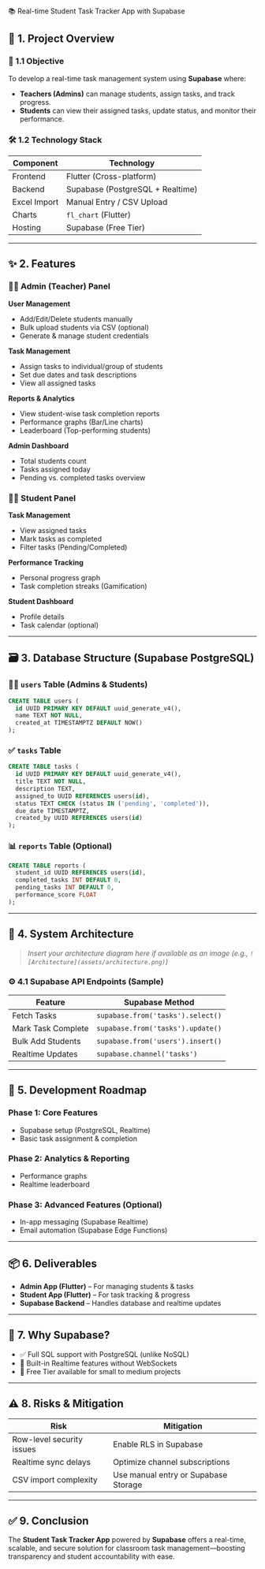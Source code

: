 📚 Real-time Student Task Tracker App with Supabase

## 📌 1. Project Overview

### 🎯 1.1 Objective
To develop a real-time task management system using **Supabase** where:

- **Teachers (Admins)** can manage students, assign tasks, and track progress.
- **Students** can view their assigned tasks, update status, and monitor their performance.

### 🛠️ 1.2 Technology Stack

| Component     | Technology                          |
|--------------|-------------------------------------|
| Frontend     | Flutter (Cross-platform)            |
| Backend      | Supabase (PostgreSQL + Realtime)    |
| Excel Import | Manual Entry / CSV Upload           |
| Charts       | `fl_chart` (Flutter)                |
| Hosting      | Supabase (Free Tier)                |

---

## ✨ 2. Features

### 👩‍🏫 Admin (Teacher) Panel

**User Management**
- Add/Edit/Delete students manually
- Bulk upload students via CSV (optional)
- Generate & manage student credentials

**Task Management**
- Assign tasks to individual/group of students
- Set due dates and task descriptions
- View all assigned tasks

**Reports & Analytics**
- View student-wise task completion reports
- Performance graphs (Bar/Line charts)
- Leaderboard (Top-performing students)

**Admin Dashboard**
- Total students count
- Tasks assigned today
- Pending vs. completed tasks overview

### 👨‍🎓 Student Panel

**Task Management**
- View assigned tasks
- Mark tasks as completed
- Filter tasks (Pending/Completed)

**Performance Tracking**
- Personal progress graph
- Task completion streaks (Gamification)

**Student Dashboard**
- Profile details
- Task calendar (optional)

---

## 🗃️ 3. Database Structure (Supabase PostgreSQL)

### 🧑‍💻 `users` Table (Admins & Students)
```sql
CREATE TABLE users (
  id UUID PRIMARY KEY DEFAULT uuid_generate_v4(),
  name TEXT NOT NULL,
  created_at TIMESTAMPTZ DEFAULT NOW()
);
````

### ✅ `tasks` Table

```sql
CREATE TABLE tasks (
  id UUID PRIMARY KEY DEFAULT uuid_generate_v4(),
  title TEXT NOT NULL,
  description TEXT,
  assigned_to UUID REFERENCES users(id),
  status TEXT CHECK (status IN ('pending', 'completed')),
  due_date TIMESTAMPTZ,
  created_by UUID REFERENCES users(id)
);
```

### 📊 `reports` Table (Optional)

```sql
CREATE TABLE reports (
  student_id UUID REFERENCES users(id),
  completed_tasks INT DEFAULT 0,
  pending_tasks INT DEFAULT 0,
  performance_score FLOAT
);
```

---

## 🧩 4. System Architecture

> *Insert your architecture diagram here if available as an image (e.g., `![Architecture](assets/architecture.png)`)*

### ⚙️ 4.1 Supabase API Endpoints (Sample)

| Feature            | Supabase Method                   |
| ------------------ | --------------------------------- |
| Fetch Tasks        | `supabase.from('tasks').select()` |
| Mark Task Complete | `supabase.from('tasks').update()` |
| Bulk Add Students  | `supabase.from('users').insert()` |
| Realtime Updates   | `supabase.channel('tasks')`       |

---

## 🚧 5. Development Roadmap

### Phase 1: Core Features

* Supabase setup (PostgreSQL, Realtime)
* Basic task assignment & completion

### Phase 2: Analytics & Reporting

* Performance graphs
* Realtime leaderboard

### Phase 3: Advanced Features (Optional)

* In-app messaging (Supabase Realtime)
* Email automation (Supabase Edge Functions)

---

## 📦 6. Deliverables

* **Admin App (Flutter)** – For managing students & tasks
* **Student App (Flutter)** – For task tracking & progress
* **Supabase Backend** – Handles database and realtime updates

---

## 🚀 7. Why Supabase?

* ✅ Full SQL support with PostgreSQL (unlike NoSQL)
* 🔄 Built-in Realtime features without WebSockets
* 💸 Free Tier available for small to medium projects

---

## ⚠️ 8. Risks & Mitigation

| Risk                      | Mitigation                           |
| ------------------------- | ------------------------------------ |
| Row-level security issues | Enable RLS in Supabase               |
| Realtime sync delays      | Optimize channel subscriptions       |
| CSV import complexity     | Use manual entry or Supabase Storage |

---

## ✅ 9. Conclusion

The **Student Task Tracker App** powered by **Supabase** offers a real-time, scalable, and secure solution for classroom task management—boosting transparency and student accountability with ease.

